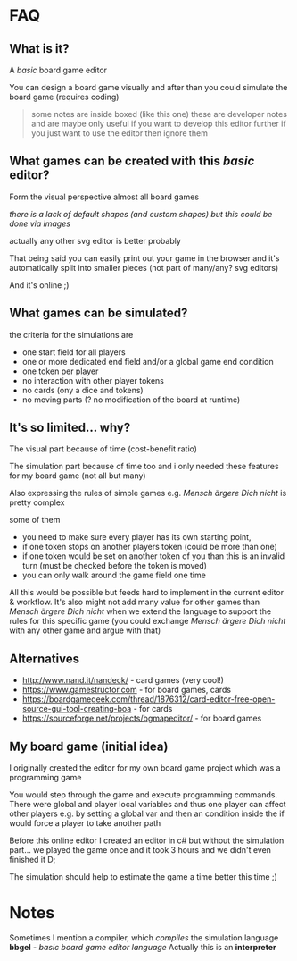 # FAQ

## What is it?

A *basic* board game editor

You can design a board game visually and after than you could simulate the board game (requires coding)

>some notes are inside boxed (like this one) these are developer notes and are maybe only useful if you want to develop this editor further
>if you just want to use the editor then ignore them

## What games can be created with this *basic* editor?

Form the visual perspective almost all board games

*there is a lack of default shapes (and custom shapes) but this could be done via images*

actually any other svg editor is better probably

That being said you can easily print out your game in the browser and it's automatically split into smaller pieces (not part of many/any? svg editors)

And it's online ;)

## What games can be simulated?

the criteria for the simulations are

- one start field for all players
- one or more dedicated end field and/or a global game end condition
- one token per player
- no interaction with other player tokens
- no cards (ony a dice and tokens)
- no moving parts (? no modification of the board at runtime)


## It's so limited... why?

The visual part because of time (cost-benefit ratio)

The simulation part because of time too and i only needed these features for my board game (not all but many)

Also expressing the rules of simple games e.g. *Mensch ärgere Dich nicht* is pretty complex

some of them
- you need to make sure every player has its own starting point,
- if one token stops on another players token (could be more than one)
- if one token would be set on another token of you than this is an invalid turn (must be checked before the token is moved)
- you can only walk around the game field one time

All this would be possible but feeds hard to implement in the current editor & workflow.
It's also might not add many value for other games than *Mensch ärgere Dich nicht* when we extend
the language to support the rules for this specific game (you could exchange *Mensch ärgere Dich nicht* with any other game and argue with that)

## Alternatives

- http://www.nand.it/nandeck/ - card games (very cool!)
- https://www.gamestructor.com - for board games, cards
- https://boardgamegeek.com/thread/1876312/card-editor-free-open-source-gui-tool-creating-boa - for cards
- https://sourceforge.net/projects/bgmapeditor/ - for board games

## My board game (initial idea)

I originally created the editor for my own board game project which was a programming game

You would step through the game and execute programming commands.
There were global and player local variables and thus one player can affect other players e.g. by setting a global var and then an condition inside the if would force a player to take another path

Before this online editor I created an editor in c# but without the simulation part... we played the game once and it took 3 hours and we didn't even finished it D;

The simulation should help to estimate the game a time better this time ;)

# Notes

Sometimes I mention a compiler, which *compiles* the simulation language **bbgel** - *basic board game editor language*
Actually this is an **interpreter**
